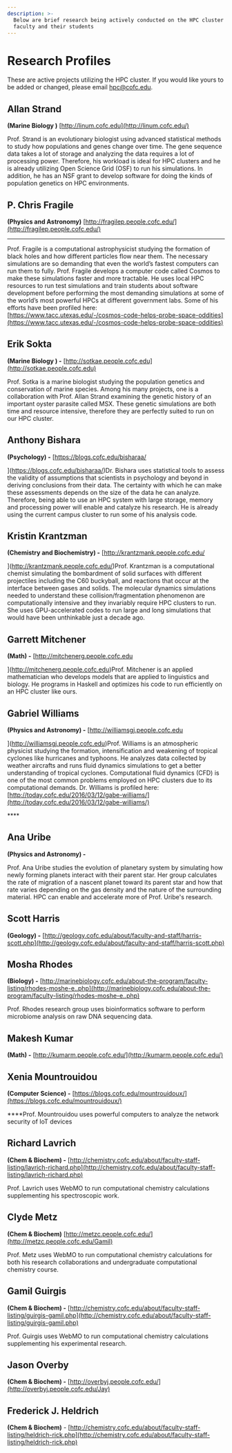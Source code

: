 ```yaml
---
description: >-
  Below are brief research being actively conducted on the HPC cluster by CofC
  faculty and their students
---
```


# Research Profiles

These are active projects utilizing the HPC cluster. If you would like yours to be added or changed, please email [hpc@cofc.edu](mailto:hpc@cofc.edu).



## **Allan Strand** 

**\(Marine Biology \)** [http://linum.cofc.edu](http://linum.cofc.edu/)

  
Prof. Strand is an evolutionary biologist using advanced statistical methods to study how populations and genes change over time. The gene sequence data takes a lot of storage and analyzing the data requires a lot of processing power. Therefore, his workload is ideal for HPC clusters and he is already utilizing Open Science Grid \(OSF\) to run his simulations. In addition, he has an NSF grant to develop software for doing the kinds of population genetics on HPC environments.

## **P. Chris Fragile** 

**\(Physics and Astronomy\)** [http://fragilep.people.cofc.edu/](http://fragilep.people.cofc.edu/)  
****

Prof. Fragile is a computational astrophysicist studying the formation of black holes and how different particles flow near them. The necessary simulations are so demanding that even the world’s fastest computers can run them to fully. Prof. Fragile develops a computer code called Cosmos to make these simulations faster and more tractable. He uses local HPC resources to run test simulations and train students about software development before performing the most demanding simulations at some of the world’s most powerful HPCs at different government labs. Some of his efforts have been profiled here:  
[https://www.tacc.utexas.edu/-/cosmos-code-helps-probe-space-oddities](https://www.tacc.utexas.edu/-/cosmos-code-helps-probe-space-oddities)

## **Erik Sokta** 

**\(Marine Biology \) -** [http://sotkae.people.cofc.edu](http://sotkae.people.cofc.edu)

Prof. Sotka is a marine biologist studying the population genetics and conservation of marine species. Among his many projects, one is a collaboration with Prof. Allan Strand examining the genetic history of an important oyster parasite called MSX. These genetic simulations are both time and resource intensive, therefore they are perfectly suited to run on our HPC cluster.

## **Anthony Bishara** 

**\(Psychology\) -** [https://blogs.cofc.edu/bisharaa/  
  
](https://blogs.cofc.edu/bisharaa/)Dr. Bishara uses statistical tools to assess the validity of assumptions that scientists in psychology and beyond in deriving conclusions from their data. The certainty with which he can make these assessments depends on the size of the data he can analyze. Therefore, being able to use an HPC system with large storage, memory and processing power will enable and catalyze his research. He is already using the current campus cluster to run some of his analysis code.

## **Kristin Krantzman** 

**\(Chemistry and Biochemistry\) -** [http://krantzmank.people.cofc.edu/  
  
](http://krantzmank.people.cofc.edu/)Prof. Krantzman is a computational chemist simulating the bombardment of solid surfaces with different projectiles including the C60 buckyball, and reactions that occur at the interface between gases and solids. The molecular dynamics simulations needed to understand these collision/fragmentation phenomenon are computationally intensive and they invariably require HPC clusters to run. She uses GPU-accelerated codes to run large and long simulations that would have been unthinkable just a decade ago.

## **Garrett Mitchener** 

**\(Math\) -** [http://mitchenerg.people.cofc.edu  
  
](http://mitchenerg.people.cofc.edu)Prof. Mitchener is an applied mathematician who develops models that are applied to linguistics and biology. He programs in Haskell and optimizes his code to run efficiently on an HPC cluster like ours.

## **Gabriel Williams** 

**\(Physics and Astronomy\) -** [http://williamsgj.people.cofc.edu  
  
](http://williamsgj.people.cofc.edu)Prof. Williams is an atmospheric physicist studying the formation, intensification and weakening of tropical cyclones like hurricanes and typhoons. He analyzes data collected by weather aircrafts and runs fluid dynamics simulations to get a better understanding of tropical cyclones. Computational fluid dynamics \(CFD\) is one of the most common problems employed on HPC clusters due to its computational demands. Dr. Williams is profiled here:  
[http://today.cofc.edu/2016/03/12/gabe-williams/](http://today.cofc.edu/2016/03/12/gabe-williams/)

\*\*\*\*

## **Ana Uribe** 

**\(Physics and Astronomy\) -**  


Prof. Ana Uribe studies the evolution of planetary system by simulating how newly forming planets interact with their parent star. Her group calculates the rate of migration of a nascent planet toward its parent star and how that rate varies depending on the gas density and the nature of the surrounding material. HPC can enable and accelerate more of Prof. Uribe's research.

## **Scott Harris** 

**\(Geology\) -** [http://geology.cofc.edu/about/faculty-and-staff/harris-scott.php](http://geology.cofc.edu/about/faculty-and-staff/harris-scott.php)



## **Mosha Rhodes** 

**\(Biology\) -** [http://marinebiology.cofc.edu/about-the-program/faculty-listing/rhodes-moshe-e..php](http://marinebiology.cofc.edu/about-the-program/faculty-listing/rhodes-moshe-e..php)  


Prof. Rhodes research group uses bioinformatics software to perform microbiome analysis on raw DNA sequencing data.

## **Makesh Kumar** 

**\(Math\) -** [http://kumarm.people.cofc.edu/](http://kumarm.people.cofc.edu/)

## **Xenia Mountrouidou** 

**\(Computer Science\) -** [https://blogs.cofc.edu/mountrouidoux/](https://blogs.cofc.edu/mountrouidoux/)

  
****Prof. Mountrouidou uses powerful computers to analyze the network security of IoT devices

## **Richard Lavrich** 

**\(Chem & Biochem\) -** [http://chemistry.cofc.edu/about/faculty-staff-listing/lavrich-richard.php](http://chemistry.cofc.edu/about/faculty-staff-listing/lavrich-richard.php)

  
Prof. Lavrich uses WebMO to run computational chemistry calculations supplementing his spectroscopic work.

## **Clyde Metz** 

**\(Chem & Biochem\)** [http://metzc.people.cofc.edu/](http://metzc.people.cofc.edu/Gamil)  
  
Prof. Metz uses WebMO to run computational chemistry calculations for both his research collaborations and undergraduate computational chemistry course.

## **Gamil Guirgis** 

**\(Chem & Biochem\) -** [http://chemistry.cofc.edu/about/faculty-staff-listing/guirgis-gamil.php](http://chemistry.cofc.edu/about/faculty-staff-listing/guirgis-gamil.php)

  
Prof. Guirgis uses WebMO to run computational chemistry calculations supplementing his experimental research.

## **Jason Overby** 

**\(Chem & Biochem\) -** [http://overbyj.people.cofc.edu/](http://overbyj.people.cofc.edu/Jay)

## **Frederick J. Heldrich** 

**\(Chem & Biochem\)** - [http://chemistry.cofc.edu/about/faculty-staff-listing/heldrich-rick.php](http://chemistry.cofc.edu/about/faculty-staff-listing/heldrich-rick.php)





|  |
| :--- |


